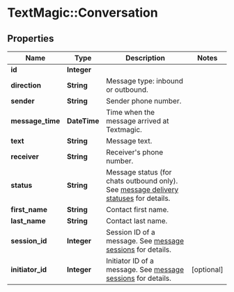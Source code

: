 # TextMagic::Conversation

## Properties
Name | Type | Description | Notes
------------ | ------------- | ------------- | -------------
**id** | **Integer** |  | 
**direction** | **String** | Message type: inbound or outbound.  | 
**sender** | **String** | Sender phone number. | 
**message_time** | **DateTime** | Time when  the message arrived at Textmagic. | 
**text** | **String** | Message text. | 
**receiver** | **String** | Receiver&#39;s phone number. | 
**status** | **String** | Message status (for chats outbound only). See [message delivery statuses](https://docs.textmagic.com/#section/Delivery-status-codes) for details. | 
**first_name** | **String** | Contact first name. | 
**last_name** | **String** | Contact last name. | 
**session_id** | **Integer** | Session ID of a message. See [message sessions](https://docs.textmagic.com/#tag/Outbound-Message-Sessions) for details. | 
**initiator_id** | **Integer** | Initiator ID of a message. See [message sessions](https://docs.textmagic.com/#tag/Outbound-Message-Sessions) for details. | [optional] 


